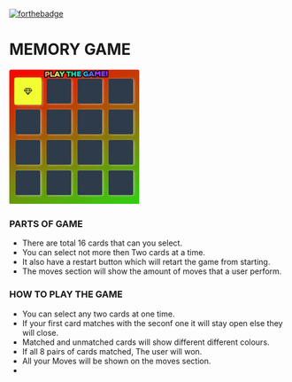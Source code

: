 [![forthebadge](https://forthebadge.com/images/badges/makes-people-smile.svg)](https://forthebadge.com)

# MEMORY GAME 
<img width="235px" src="https://raw.githubusercontent.com/gurpahul/MEMORY13/master/Animated%20GIF-downsized_large%20(1).gif">

### PARTS OF GAME
* There are total 16 cards that can you select.
* You can select not more then Two cards at a time.
* It also have a restart button which will retart the game from starting.
* The moves section will show the amount of moves that a user perform.

### HOW TO PLAY THE GAME
* You can select any two cards at one time.
* If your first card matches with the seconf one it will stay open else they will close.
* Matched and unmatched cards will show different different colours.
* If all 8 pairs of cards matched, The user will won.
* All your Moves will be shown on the moves section.
*

